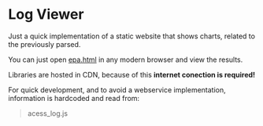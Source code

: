 # Log Viewer

Just a quick implementation of a static website that shows charts, related to the previously parsed.

You can just open [epa.html](epa.html) in any modern browser and view the results.

Libraries are hosted in CDN, because of this **internet conection is required!**

For quick development, and to avoid a webservice implementation, information is hardcoded and read from:
>acess_log.js
